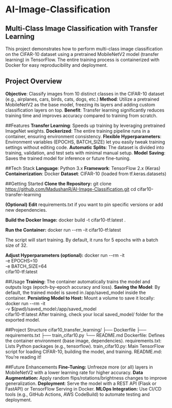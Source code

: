 # AI-Image-Classification

## Multi-Class Image Classification with Transfer Learning
This project demonstrates how to perform multi-class image classification on the CIFAR-10 dataset using a pretrained MobileNetV2 model (transfer learning) in TensorFlow. The entire training process is containerized with Docker for easy reproducibility and deployment.

## Project Overview
**Objective**: Classify images from 10 distinct classes in the CIFAR-10 dataset (e.g., airplanes, cars, birds, cats, dogs, etc.)
**Method**: Utilize a pretrained MobileNetV2 as the base model, freezing its layers and adding custom classification layers on top.
**Benefit**: Transfer learning significantly reduces training time and improves accuracy compared to training from scratch.

##Features
**Transfer Learning**: Speeds up training by leveraging pretrained ImageNet weights.
**Dockerized**: The entire training pipeline runs in a container, ensuring environment consistency.
**Flexible** **Hyperparameters**: Environment variables (EPOCHS, BATCH_SIZE) let you easily tweak training settings without editing code.
**Automatic** **Splits**: The dataset is divided into training, validation, and test sets with minimal manual setup.
**Model** **Saving**: Saves the trained model for inference or future fine-tuning.

##Tech Stack
**Language**: Python 3.x
**Framework**: TensorFlow 2.x (Keras)
**Containerization**: Docker
**Dataset**: CIFAR-10 (loaded from tf.keras.datasets)

##Getting Started
**Clone the Repository:**
git clone https://github.com/MadushanR/AI-Image-Classification.git
cd cifar10-transfer-learning

**(Optional)** **Edit** requirements.txt if you want to pin specific versions or add new dependencies.

**Build the Docker Image:**
docker build -t cifar10-tf:latest .

**Run the Container:**
docker run --rm -it cifar10-tf:latest

The script will start training. By default, it runs for 5 epochs with a batch size of 32.

**Adjust Hyperparameters (optional):**
docker run --rm -it \
    -e EPOCHS=10 \
    -e BATCH_SIZE=64 \
    cifar10-tf:latest
    
##Usage
**Training:** The container automatically trains the model and outputs logs (epoch-by-epoch accuracy and loss).
**Saving the Model**: By default, the trained model is saved in /app/saved_model inside the container.
**Persisting Model to Host:** Mount a volume to save it locally:
docker run --rm -it \
    -v $(pwd)/saved_model:/app/saved_model \
    cifar10-tf:latest
After training, check your local saved_model/ folder for the exported model.

##Project Structure
cifar10_transfer_learning/
├── Dockerfile
├── requirements.txt
├── train_cifar10.py
└── README.md
Dockerfile: Defines the container environment (base image, dependencies).
requirements.txt: Lists Python packages (e.g., tensorflow).
train_cifar10.py: Main TensorFlow script for loading CIFAR-10, building the model, and training.
README.md: You’re reading it!

##Future Enhancements
**Fine-Tuning:** Unfreeze more (or all) layers in MobileNetV2 with a lower learning rate for higher accuracy.
**Data Augmentation:** Apply random flips/rotations/brightness changes to improve generalization.
**Deployment**: Serve the model with a REST API (Flask or FastAPI) or TensorFlow Serving in Docker.
**MLOps Integration:** Use CI/CD tools (e.g., GitHub Actions, AWS CodeBuild) to automate testing and deployment.
